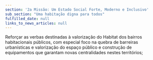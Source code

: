 ```yaml
---
section: '2a Missão: Um Estado Social Forte, Moderno e Inclusivo'
sub_section: "Uma habitação digna para todos"
fulfilled_date: null
links_to_news_articles: null
---
```


Reforçar as verbas destinadas à valorização do Habitat dos bairros habitacionais públicos, com especial foco na quebra de barreiras urbanísticas e valorização do espaço público e construção de equipamentos que garantam novas centralidades nestes territórios;